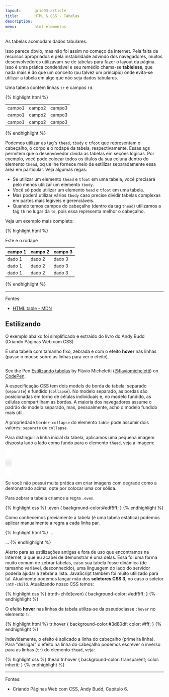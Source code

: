 ```yaml
---
layout:      grid93-article
title:       HTML & CSS - Tabelas 
description:
menu:        html-elementos  
---
```


As tabelas acomodam dados tabulares.

Isso parece óbvio, mas não foi assim no começo da internet. Pela falta de recursos apropriados e pela instabilidade 
advindo dos navegadores, muitos desenvolvedores utilizavam-se de tabelas para fazer o layout da página. Isso é uma 
prática condenável e seu remédio chama-se __tableless__, que nada mais é do que um conceito (ou talvez um princípio)
onde evita-se utilizar a tabela em algo que não seja dados tabulares.

Uma tabela contém linhas `tr` e campos `td`.

{% highlight html %}
<table>
    <tr>
        <td>campo1</td><td>campo2</td><td>campo3</td>
    </tr>
    <tr>
        <td>campo1</td><td>campo2</td><td>campo3</td>
    </tr>
    <tr>
        <td>campo1</td><td>campo2</td><td>campo3</td>
    </tr>
</table>
{% endhighlight %}

Podemos utilizar as tag's `thead`, `tbody` e `tfoot` que representam o cabeçalho, o corpo e o rodapé da tabela,
respectivamente. Essas ags permitem que o desenvovedor divida as tabelas em seções lógicas. Por exemplo, você pode colocar
todos os títulos da sua coluna dentro do elemento `thead`, oq ue lhe fornece meio de estilizar separadamente essa área
em particular. Veja algumas regas:

- Se utilizar um elemento `thead` e `tfoot` em uma tabela, você precisará pelo menos utilizar um elemento `tbody`.
- Você só pode utilizar um elemento `head` e `tfoot` em uma tabela.
- Mas poderá utilizar vários `tbody` caso precise dividir tabelas complexas em partes mais legíveis e gerenciáveis.
- Quando temos campos do cabeçalho (dentro da tag `thead`) utilizamos a tag `th` no lugar da `td`, pois essa representa
melhor o cabeçalho.

Veja um exemplo mais completo:

{% highlight html %}
<table>
    <thead>
        <tr>
            <th>campo 1</th>
            <th>campo 2</th>
            <th>campo 3</th>
        </tr>
    </thead>
    <tbody>
        <tr>
            <td>dado 1</td>
            <td>dado 2</td>
            <td>dado 3</td>
        </tr>
        <tr>
            <td>dado 1</td>
            <td>dado 2</td>
            <td>dado 3</td>
        </tr>
        <tr>
            <td>dado 1</td>
            <td>dado 2</td>
            <td>dado 3</td>
        </tr>
    </tbody>
    <tfoot>
        Este é o rodapé
    </tfoot>
</table>
{% endhighlight %}

<hr>
Fontes:

- [HTML table - MDN](https://developer.mozilla.org/pt-BR/docs/Web/HTML/Element/table "link-externo")

Estilizando
---

O exemplo abaixo foi simplificado e extraído do livro do Andy Budd (Criando Páginas Web com CSS).

É uma tabela com tamanho fixo, zebrada e com o efeito __hover__ nas linhas (passe o mouse sobre as linhas para ver o efeito).

<div data-height="427" data-theme-id="2897" data-slug-hash="gbaJPE" data-default-tab="null" data-user="flaviomicheletti" class='codepen'><pre><code></code></pre>
<p>See the Pen <a href='http://codepen.io/flaviomicheletti/pen/gbaJPE/'>Estilizando tabelas</a> by Flávio Micheletti (<a href='http://codepen.io/flaviomicheletti'>@flaviomicheletti</a>) on <a href='http://codepen.io'>CodePen</a>.</p>
</div><script async src="//assets.codepen.io/assets/embed/ei.js"></script>

A especificação CSS tem dois models de borda de tabela: separado (`separate`) e fundido (`collapse`). No modelo separado,
as bordas são posicionadas em torno de células individuais e, no modelo fundido, as células compartilham as bordas. A 
maioria dos navegadores assume o padrão do modelo separado, mas, pessoalmente, acho o modelo fundido mais útil. 

A propriedade `border-collapse` do elemento `table` pode assumir dois valores: `separate` ou `collapse`.

Para distinguir a linha inicial da tabela, aplicamos uma pequena imagem disposta lado a lado como fundo para o elemento
`thead`, veja a imagem:

![](bar.gif)

Se você não possui muita prática em criar imagens com degrade como a demonstrado acima, opte por colocar uma cor sólida.

Para zebrar a tabela criamos a regra `.even`.

{% highlight css %}
.even {
  background-color:#edf5ff;
}
{% endhighlight %}

Como conhecemos previamente a tabela (é uma tabela estática) podemos aplicar manualmente a regra a cada linha par.

{% highlight html %}
...
<tr class="odd">
...
{% endhighlight %}

Alerto para as estilizações antigas e fora de uso que encontramos na Internet, a que eu acabei de demonstrar é uma delas.
Essa foi uma forma muito comum de zebrar tabelas, caso sua tabela fosse dinâmica (de tamanho variável, desconhecido), 
uma linguagem do lado do servidor poderia ajudar a zebrar a lista. JavaScript também foi muito utilizado para tal.
Atualmente podemos lançar mão dos __seletores CSS 3__, no caso o seletor `:nth-child`. Atualizando nosso CSS temos:

{% highlight css %}
tr:nth-child(even) {
    background-color: #edf5ff;
}
{% endhighlight %}

O efeito __hover__ nas linhas da tabela utiliza-se da pseudoclasse `:hover` no elemento `tr`.

{% highlight html %}
tr:hover {
  background-color:#3d80df;
  color: #fff;
}
{% endhighlight %}

Indevidamente, o efeito é aplicado a linha do cabeçalho (primeira linha). Para "desligar" o efeito na linha do cabeçalho
podemos escrever o inverso para as linhas (`tr`) do elemento `thead`, veja:

{% highlight css %}
thead tr:hover {
  background-color: transparent;
  color: inherit;
}
{% endhighlight %}


<hr>
Fontes:

- Criando Páginas Web com CSS, Andy Budd, Capítulo 6.
